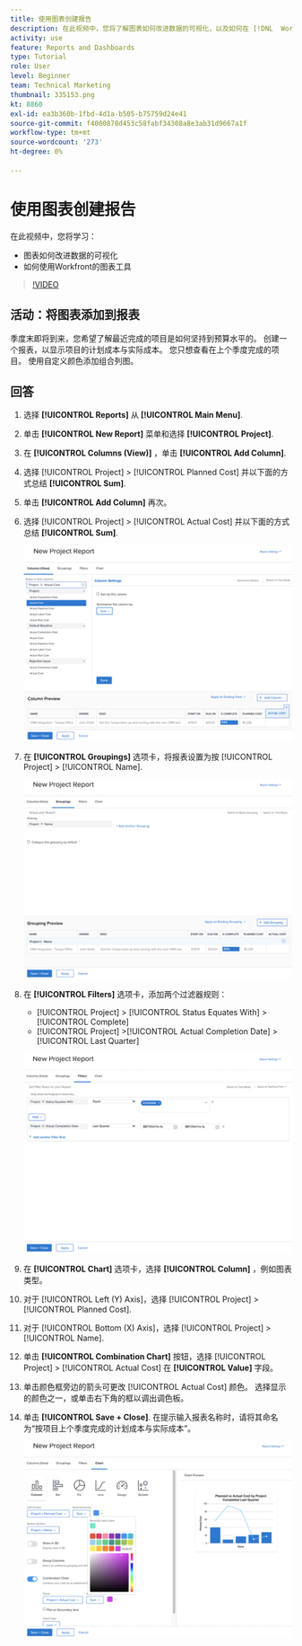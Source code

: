 ```yaml
---
title: 使用图表创建报告
description: 在此视频中，您将了解图表如何改进数据的可视化，以及如何在 [!DNL  Workfront].
activity: use
feature: Reports and Dashboards
type: Tutorial
role: User
level: Beginner
team: Technical Marketing
thumbnail: 335153.png
kt: 8860
exl-id: ea3b360b-1fbd-4d1a-b505-b75759d24e41
source-git-commit: f4000878d453c58fabf34308a8e3ab31d9667a1f
workflow-type: tm+mt
source-wordcount: '273'
ht-degree: 0%

---
```


# 使用图表创建报告

在此视频中，您将学习：

* 图表如何改进数据的可视化
* 如何使用Workfront的图表工具

>[!VIDEO](https://video.tv.adobe.com/v/335155/?quality=12)

## 活动：将图表添加到报表

季度末即将到来，您希望了解最近完成的项目是如何坚持到预算水平的。 创建一个报表，以显示项目的计划成本与实际成本。 您只想查看在上个季度完成的项目。 使用自定义颜色添加组合列图。

## 回答

1. 选择 **[!UICONTROL Reports]** 从 **[!UICONTROL Main Menu]**.
1. 单击 **[!UICONTROL New Report]** 菜单和选择 **[!UICONTROL Project]**.
1. 在 **[!UICONTROL Columns (View)]** ，单击 **[!UICONTROL Add Column]**.
1. 选择 [!UICONTROL Project] > [!UICONTROL Planned Cost] 并以下面的方式总结 **[!UICONTROL Sum]**.
1. 单击 **[!UICONTROL Add Column]** 再次。
1. 选择 [!UICONTROL Project] > [!UICONTROL Actual Cost] 并以下面的方式总结 **[!UICONTROL Sum]**.

   ![向报表添加列的屏幕图像](assets/chart-report-columns.png)

1. 在 **[!UICONTROL Groupings]** 选项卡，将报表设置为按 [!UICONTROL Project] > [!UICONTROL Name].

   ![将分组添加到报表的屏幕图像](assets/chart-report-groupings.png)

1. 在 **[!UICONTROL Filters]** 选项卡，添加两个过滤器规则：

   * [!UICONTROL Project] > [!UICONTROL Status Equates With] > [!UICONTROL Complete]
   * [!UICONTROL Project] >[!UICONTROL  Actual Completion Date] > [!UICONTROL Last Quarter]

   ![向报表添加过滤器的屏幕图像](assets/chart-report-filters.png)

1. 在 **[!UICONTROL Chart]** 选项卡，选择 **[!UICONTROL Column]** ，例如图表类型。
1. 对于 [!UICONTROL Left (Y) Axis]，选择 [!UICONTROL Project] > [!UICONTROL Planned Cost].
1. 对于 [!UICONTROL Bottom (X) Axis]，选择 [!UICONTROL Project] > [!UICONTROL Name].
1. 单击 **[!UICONTROL Combination Chart]** 按钮，选择 [!UICONTROL Project] > [!UICONTROL Actual Cost] 在 **[!UICONTROL Value]** 字段。
1. 单击颜色框旁边的箭头可更改 [!UICONTROL Actual Cost] 颜色。 选择显示的颜色之一，或单击右下角的框以调出调色板。
1. 单击 **[!UICONTROL Save + Close]**. 在提示输入报表名称时，请将其命名为“按项目上个季度完成的计划成本与实际成本”。

   ![向报表中添加图表的屏幕图像](assets/chart-report-chart.png)
